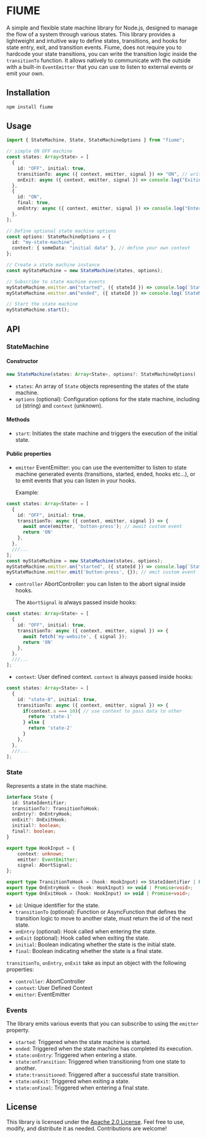# FIUME

A simple and flexible state machine library for Node.js, designed to manage the flow of a system through various states.
This library provides a lightweight and intuitive way to define states, transitions, and hooks for state entry, exit, and transition events.
Fiume, does not require you to hardcode your state transitions, you can write the transition logic inside the `transitionTo` function.
It allows natively to communicate with the outside with a built-in `EventEmitter` that you can use to listen to external events or emit your own.

## Installation

```bash
npm install fiume
```

## Usage

```typescript
import { StateMachine, State, StateMachineOptions } from "fiume";

// simple ON OFF machine
const states: Array<State> = [
  {
    id: "OFF", initial: true,
    transitionTo: async ({ context, emitter, signal }) => "ON", // write your transition logic here
    onExit: async ({ context, emitter, signal }) => console.log("Exiting OFF")
  },
  {
    id: "ON",
    final: true,
    onEntry: async ({ context, emitter, signal }) => console.log("Entering ON")
  },
];

// Define optional state machine options
const options: StateMachineOptions = {
  id: "my-state-machine",
  context: { someData: "initial data" }, // define your own context
};

// Create a state machine instance
const myStateMachine = new StateMachine(states, options);

// Subscribe to state machine events
myStateMachine.emitter.on("started", ({ stateId }) => console.log(`StateMachine started in ${stateId}`));
myStateMachine.emitter.on("ended", ({ stateId }) => console.log(`StateMachine ended in ${stateId}`));

// Start the state machine
myStateMachine.start();
```

## API

### StateMachine

#### Constructor

```typescript
new StateMachine(states: Array<State>, options?: StateMachineOptions)
```

- `states`: An array of `State` objects representing the states of the state machine.
- `options` (optional): Configuration options for the state machine, including `id` (string) and `context` (unknown).

#### Methods

- `start`: Initiates the state machine and triggers the execution of the initial state.

#### Public properties

- `emitter` EventEmitter: you can use the eventemitter to listen to state machine generated events (transitions, started, ended, hooks etc...), or to emit events that you can listen in your hooks.

  Example:

```typescript
const states: Array<State> = [
  {
    id: "OFF", initial: true,
    transitionTo: async ({ context, emitter, signal }) => {
      await once(emitter, 'button-press'); // await custom event
      return 'ON'
    },
  },
  ///...
];
const myStateMachine = new StateMachine(states, options);
myStateMachine.emitter.on("started", ({ stateId }) => console.log(`StateMachine started in ${stateId}`)); // listen to machine generated events
myStateMachine.emitter.emit('button-press', {}); // emit custom event
```

- `controller` AbortController: you can listen to the abort signal inside hooks.

  The `AbortSignal` is always passed inside hooks:

```typescript
const states: Array<State> = [
  {
    id: "OFF", initial: true,
    transitionTo: async ({ context, emitter, signal }) => {
      await fetch('my-website', { signal });
      return 'ON'
    },
  },
  ///...
];
```

- `context`: User defined context.
  `context` is always passed inside hooks:

```typescript
const states: Array<State> = [
  {
    id: "state-0", initial: true,
    transitionTo: async ({ context, emitter, signal }) => {
      if(context.a === 10){ // use context to pass data to other
        return 'state-1'
      } else {
        return 'state-2'
      }
    },
  },
  ///...
];
```

### State

Represents a state in the state machine.

```typescript
interface State {
  id: StateIdentifier;
  transitionTo?: TransitionToHook;
  onEntry?: OnEntryHook;
  onExit?: OnExitHook;
  initial?: boolean;
  final?: boolean;
}

export type HookInput = {
	context: unknown;
	emitter: EventEmitter;
	signal: AbortSignal;
};

export type TransitionToHook = (hook: HookInput) => StateIdentifier | Promise<StateIdentifier>;
export type OnEntryHook = (hook: HookInput) => void | Promise<void>;
export type OnExitHook = (hook: HookInput) => void | Promise<void>;
```

- `id`: Unique identifier for the state.
- `transitionTo` (optional): Function or AsyncFunction that defines the transition logic to move to another state, must return the id of the next state.
- `onEntry` (optional): Hook called when entering the state.
- `onExit` (optional): Hook called when exiting the state.
- `initial`: Boolean indicating whether the state is the initial state.
- `final`: Boolean indicating whether the state is a final state.

`transitionTo`, `onEntry`, `onExit` take as input an object with the following properties:

- `controller`: AbortController
- `context`: User Defined Context
- `emitter`: EventEmitter

### Events

The library emits various events that you can subscribe to using the `emitter` property.

- `started`: Triggered when the state machine is started.
- `ended`: Triggered when the state machine has completed its execution.
- `state:onEntry`: Triggered when entering a state.
- `state:onTransition`: Triggered when transitioning from one state to another.
- `state:transitioned`: Triggered after a successful state transition.
- `state:onExit`: Triggered when exiting a state.
- `state:onFinal`: Triggered when entering a final state.

## License

This library is licensed under the [Apache 2.0 License](LICENSE). Feel free to use, modify, and distribute it as needed. Contributions are welcome!
